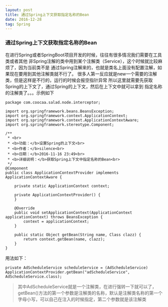 ```yaml
---
layout: post
title: 通过Spring上下文获取指定名称的Bean
date: 2016-12-28
tag: Spring
---
```


### 通过Spring上下文获取指定名称的Bean

在进行Spring或者SpringBoot项目开发的时候，往往有很多情况我们需要在工具类或者其他
非Spring注解的类中用到某个注解类（Service），这个时候就比较麻烦了，因为当前类不是
通过Spring注解来的，也就是类名上面没有配置注解，如果现在要用到其他注解类就不行了。
很多人第一反应就是new一个需要的注解类，但是这样是不行的，运行的时候会报空指针异常
所以这里就需要先获取Spring的上下文了，通过Spring的上下文，然后在上下文中就可以拿到
指定名称的注解类了。。。示例如下

```
package com.coocaa.salad.node.interceptor;

import org.springframework.beans.BeansException;
import org.springframework.context.ApplicationContext;
import org.springframework.context.ApplicationContextAware;
import org.springframework.stereotype.Component;

/**
 * <br>
 * <b>功能：</b>设置Spring的上下文<br>
 * <b>作者：</b>silence<br>
 * <b>日期：</b>2016-11-16 23:49<br>
 * <b>详细说明：</b>获取Spring上下文中指定名称的Bean<br>
 */
@Component
public class ApplicationContextProvider implements ApplicationContextAware {

    private static ApplicationContext context;

    private ApplicationContextProvider() {
    }

    @Override
    public void setApplicationContext(ApplicationContext applicationContext) throws BeansException {
        context = applicationContext;
    }

    public static Object getBean(String name, Class clazz) {
        return context.getBean(name, clazz);
    }
}

```

用法如下：

```
private AdScheduleService scheduleService = (AdScheduleService) ApplicationContextProvider.getBean("adScheduleService", AdScheduleService.class);
```

> 其中AdScheduleService就是一个注解类，在进行强转一下就可以了，getBean()方法的第一个参数是注解类的名称，默认是注解类名称的第一个字母小写，可以自己在注入的时候指定，第二个参数就是该注解类
